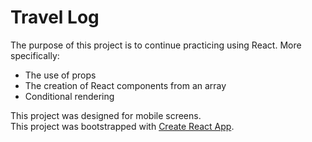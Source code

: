 # Travel Log

The purpose of this project is to continue practicing using React. More specifically:

- The use of props
- The creation of React components from an array
- Conditional rendering

This project was designed for mobile screens. <br>
This project was bootstrapped with [Create React App](https://github.com/facebook/create-react-app).
